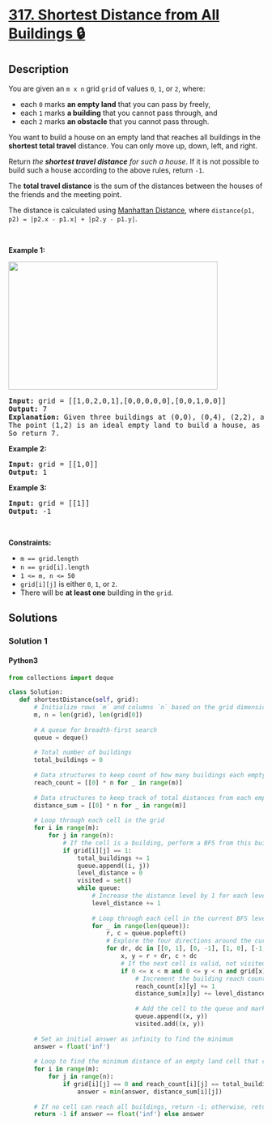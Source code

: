 # [317. Shortest Distance from All Buildings 🔒](https://leetcode.com/problems/shortest-distance-from-all-buildings)

## Description

<!-- description:start -->

<p>You are given an <code>m x n</code> grid <code>grid</code> of values <code>0</code>, <code>1</code>, or <code>2</code>, where:</p>

<ul>
	<li>each <code>0</code> marks <strong>an empty land</strong> that you can pass by freely,</li>
	<li>each <code>1</code> marks <strong>a building</strong> that you cannot pass through, and</li>
	<li>each <code>2</code> marks <strong>an obstacle</strong> that you cannot pass through.</li>
</ul>

<p>You want to build a house on an empty land that reaches all buildings in the <strong>shortest total travel</strong> distance. You can only move up, down, left, and right.</p>

<p>Return <em>the <strong>shortest travel distance</strong> for such a house</em>. If it is not possible to build such a house according to the above rules, return <code>-1</code>.</p>

<p>The <strong>total travel distance</strong> is the sum of the distances between the houses of the friends and the meeting point.</p>

<p>The distance is calculated using <a href="http://en.wikipedia.org/wiki/Taxicab_geometry" target="_blank">Manhattan Distance</a>, where <code>distance(p1, p2) = |p2.x - p1.x| + |p2.y - p1.y|</code>.</p>

<p>&nbsp;</p>
<p><strong class="example">Example 1:</strong></p>
<img alt="" src="https://fastly.jsdelivr.net/gh/doocs/leetcode@main/solution/0300-0399/0317.Shortest%20Distance%20from%20All%20Buildings/images/buildings-grid.jpg" style="width: 413px; height: 253px;" />
<pre>
<strong>Input:</strong> grid = [[1,0,2,0,1],[0,0,0,0,0],[0,0,1,0,0]]
<strong>Output:</strong> 7
<strong>Explanation:</strong> Given three buildings at (0,0), (0,4), (2,2), and an obstacle at (0,2).
The point (1,2) is an ideal empty land to build a house, as the total travel distance of 3+3+1=7 is minimal.
So return 7.
</pre>

<p><strong class="example">Example 2:</strong></p>

<pre>
<strong>Input:</strong> grid = [[1,0]]
<strong>Output:</strong> 1
</pre>

<p><strong class="example">Example 3:</strong></p>

<pre>
<strong>Input:</strong> grid = [[1]]
<strong>Output:</strong> -1
</pre>

<p>&nbsp;</p>
<p><strong>Constraints:</strong></p>

<ul>
	<li><code>m == grid.length</code></li>
	<li><code>n == grid[i].length</code></li>
	<li><code>1 &lt;= m, n &lt;= 50</code></li>
	<li><code>grid[i][j]</code> is either <code>0</code>, <code>1</code>, or <code>2</code>.</li>
	<li>There will be <strong>at least one</strong> building in the <code>grid</code>.</li>
</ul>

<!-- description:end -->

## Solutions

<!-- solution:start -->

### Solution 1

<!-- tabs:start -->

#### Python3

```python
from collections import deque

class Solution:
   def shortestDistance(self, grid):
       # Initialize rows `m` and columns `n` based on the grid dimensions
       m, n = len(grid), len(grid[0])
     
       # A queue for breadth-first search
       queue = deque()
     
       # Total number of buildings
       total_buildings = 0
     
       # Data structures to keep count of how many buildings each empty land can reach
       reach_count = [[0] * n for _ in range(m)]
     
       # Data structures to keep track of total distances from each empty land to all buildings
       distance_sum = [[0] * n for _ in range(m)]
     
       # Loop through each cell in the grid
       for i in range(m):
           for j in range(n):
               # If the cell is a building, perform a BFS from this building
               if grid[i][j] == 1:
                   total_buildings += 1
                   queue.append((i, j))
                   level_distance = 0
                   visited = set()
                   while queue:
                       # Increase the distance level by 1 for each level of BFS
                       level_distance += 1
                     
                       # Loop through each cell in the current BFS level
                       for _ in range(len(queue)):
                           r, c = queue.popleft()
                           # Explore the four directions around the current cell
                           for dr, dc in [[0, 1], [0, -1], [1, 0], [-1, 0]]:
                               x, y = r + dr, c + dc
                               # If the next cell is valid, not visited, and is an empty land
                               if 0 <= x < m and 0 <= y < n and grid[x][y] == 0 and (x, y) not visited:
                                   # Increment the building reach count and add the distance
                                   reach_count[x][y] += 1
                                   distance_sum[x][y] += level_distance
                                 
                                   # Add the cell to the queue and mark it as visited
                                   queue.append((x, y))
                                   visited.add((x, y))
     
       # Set an initial answer as infinity to find the minimum
       answer = float('inf')
     
       # Loop to find the minimum distance of an empty land cell that can reach all buildings
       for i in range(m):
           for j in range(n):
               if grid[i][j] == 0 and reach_count[i][j] == total_buildings:
                   answer = min(answer, distance_sum[i][j])
     
       # If no cell can reach all buildings, return -1; otherwise, return the minimum distance
       return -1 if answer == float('inf') else answer
```

